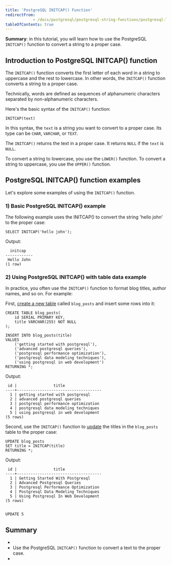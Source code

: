 ```yaml
---
title: 'PostgreSQL INITCAP() Function'
redirectFrom: 
            - /docs/postgresql/postgresql-string-functions/postgresql-letter-case-functions/
tableOfContents: true
---
```



**Summary**: in this tutorial, you will learn how to use the PostgreSQL `INITCAP()` function to convert a string to a proper case.





## Introduction to PostgreSQL INITCAP() function





The `INITCAP()` function converts the first letter of each word in a string to uppercase and the rest to lowercase. In other words, the `INITCAP()` function converts a string to a proper case.





Technically, words are defined as sequences of alphanumeric characters separated by non-alphanumeric characters.





Here's the basic syntax of the `INITCAP()` function:





```
INITCAP(text)
```





In this syntax, the `text` is a string you want to convert to a proper case. Its type can be `CHAR`, `VARCHAR`, or `TEXT`.





The `INITCAP()` returns the text in a proper case. It returns `NULL` if the `text` is `NULL`.





To convert a string to lowercase, you use the `LOWER()` function. To convert a string to uppercase, you use the `UPPER()` function.





## PostgreSQL INITCAP() function examples





Let's explore some examples of using the `INITCAP()` function.





### 1) Basic PostgreSQL INITCAP() example





The following example uses the INITCAP() to convert the string 'hello john' to the proper case:





```
SELECT INITCAP('hello john');
```





Output:





```
  initcap
------------
 Hello John
(1 row)
```





### 2) Using PostgreSQL INITCAP() with table data example





In practice, you often use the `INITCAP()` function to format blog titles, author names, and so on. For example:





First, [create a new table](/docs/postgresql/postgresql-create-table) called `blog_posts` and insert some rows into it:





```
CREATE TABLE blog_posts(
    id SERIAL PRIMARY KEY,
    title VARCHAR(255) NOT NULL
);

INSERT INTO blog_posts(title)
VALUES
    ('getting started with postgresql'),
    ('advanced postgresql queries'),
    ('postgresql performance optimization'),
    ('postgresql data modeling techniques'),
    ('using postgresql in web development')
RETURNING *;
```





Output:





```
 id |                title
----+-------------------------------------
  1 | getting started with postgresql
  2 | advanced postgresql queries
  3 | postgresql performance optimization
  4 | postgresql data modeling techniques
  5 | using postgresql in web development
(5 rows)
```





Second, use the `INITCAP()` function to [update](/docs/postgresql/postgresql-update) the titles in the `blog_posts` table to the proper case:





```
UPDATE blog_posts
SET title = INITCAP(title)
RETURNING *;
```





Output:





```
 id |                title
----+-------------------------------------
  1 | Getting Started With Postgresql
  2 | Advanced Postgresql Queries
  3 | Postgresql Performance Optimization
  4 | Postgresql Data Modeling Techniques
  5 | Using Postgresql In Web Development
(5 rows)


UPDATE 5
```





## Summary





- 
- Use the PostgreSQL `INITCAP()` function to convert a text to the proper case.
- 


